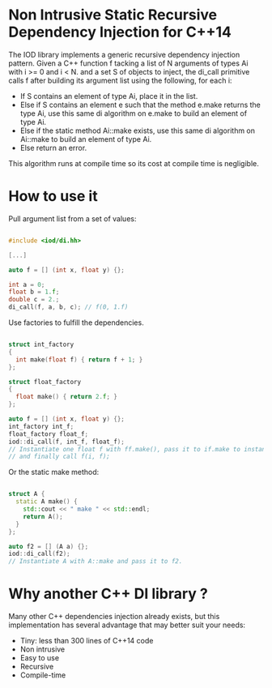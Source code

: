Non Intrusive Static Recursive Dependency Injection for C++14
=========================================

The IOD library implements a generic recursive dependency injection pattern.
Given a C++ function f tacking a list of N arguments of types Ai with i >= 0 and i < N.
and a set S of objects to inject, the di_call primitive calls f after building its argument
list using the following, for each i:

  - If S contains an element of type Ai, place it in the list.
  - Else if S contains an element e such that the method e.make returns the type Ai,
         use this same di algorithm on e.make to build an element of type Ai.
  - Else if the static method Ai::make exists,
         use this same di algorithm on Ai::make to build an element of type Ai.
  - Else return an error.

This algorithm runs at compile time so its cost at compile time is negligible.

# How to use it

Pull argument list from a set of values:

```c++

#include <iod/di.hh>

[...]

auto f = [] (int x, float y) {};

int a = 0;
float b = 1.f;
double c = 2.;
di_call(f, a, b, c); // f(0, 1.f)

```

Use factories to fulfill the dependencies.

```c++

struct int_factory
{
  int make(float f) { return f + 1; }
};

struct float_factory
{
  float make() { return 2.f; }
};

auto f = [] (int x, float y) {};
int_factory int_f;
float_factory float_f;
iod::di_call(f, int_f, float_f);
// Instantiate one float f with ff.make(), pass it to if.make to instantiate an int i,
// and finally call f(i, f);
```

Or the static make method:

```c++

struct A {
  static A make() {
    std::cout << " make " << std::endl;
    return A();
  }
};

auto f2 = [] (A a) {};
iod::di_call(f2);
// Instantiate A with A::make and pass it to f2.
```

# Why another C++ DI library ?

Many other C++ dependencies injection already exists, but this implementation
has several advantage that may better suit your needs:
   - Tiny: less than 300 lines of C++14 code
   - Non intrusive
   - Easy to use
   - Recursive
   - Compile-time

